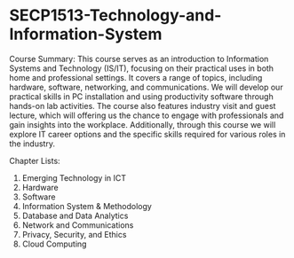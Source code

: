# SECP1513-Technology-and-Information-System

Course Summary:
This course serves as an introduction to Information Systems and Technology (IS/IT), focusing on their practical uses in both home and professional settings. It covers a range of topics, including hardware, software, networking, and communications. We will develop our practical skills in PC installation and using productivity software through hands-on lab activities. The course also features industry visit and guest lecture, which will offering us the chance to engage with professionals and gain insights into the workplace. Additionally, through this course we will explore IT career options and the specific skills required for various roles in the industry.

Chapter Lists:
1.	Emerging Technology in ICT
2.	Hardware
3.	Software
4.	Information System & Methodology
5.	Database and Data Analytics
6.	Network and Communications
7.	Privacy, Security, and Ethics
8.	Cloud Computing

